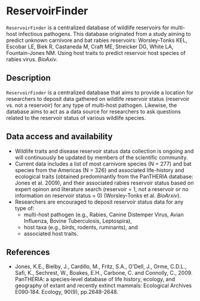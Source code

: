 # ReservoirFinder
`ReservoirFinder` is a centralized database of wildlife reservoirs for multi-host infectious pathogens. This database originated from a study aiming to predict unknown carnivore and bat rabies reservoirs: Worsley-Tonks KEL, Escobar LE, Biek R, Castaneda M, Craft ME, Streicker DG, White LA, Fountain-Jones NM. Using host traits to predict reservoir host species of rabies virus. *BioAxiv*. 

## Description
`ReservoirFinder` is a centralized database that aims to provide a location for researchers to deposit data gathered on wildlife reservoir status (reservoir vs. not a reservoir) for any type of multi-host pathogen. Likewise, the database aims to act as a data source for researchers to ask questions related to the reservoir status of various wildlife species. 

## Data access and availability
* Wildlife traits and disease reservoir status data collection is ongoing and will continuously be updated by members of the scientific community.
* Current data  includes a list of most carnivore species (N = 277) and bat species from the Americas (N = 326) and associated life-history and ecological traits (obtained predominantly from the PanTHERIA database: Jones et al. 2009), and their associated rabies reservoir status based on expert opinon and literature search (reservoir = 1, not a reservoir or no information on reservoir status = 0) (Worsley-Tonks et al. *BioArxiv*).
* Researchers are encouraged to deposit reservoir status data for any type of: 
  + multi-host pathogen (e.g., Rabies, Canine Distemper Virus, Avian Influenza, Bovine Tuberculosis, Leptospira),
  + host taxa (e.g., birds, rodents, ruminants), and 
  + associated host traits.

## References
* Jones, K.E., Bielby, J., Cardillo, M., Fritz, S.A., O'Dell, J., Orme, C.D.L., Safi, K., Sechrest, W., Boakes, E.H., Carbone, C. and Connolly, C., 2009. PanTHERIA: a species‐level database of life history, ecology, and geography of extant and recently extinct mammals: Ecological Archives E090‐184. Ecology, 90(9), pp.2648-2648.
